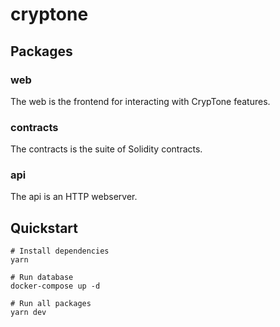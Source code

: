# cryptone

## Packages
### web
The web is the frontend for interacting with CrypTone features.

### contracts
The contracts is the suite of Solidity contracts.

### api
The api is an HTTP webserver.

## Quickstart
```
# Install dependencies
yarn

# Run database
docker-compose up -d

# Run all packages
yarn dev
```
